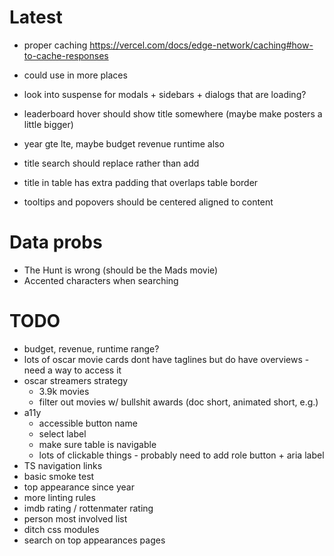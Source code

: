 # Latest

- proper caching https://vercel.com/docs/edge-network/caching#how-to-cache-responses
- could use in more places
- look into suspense for modals + sidebars + dialogs that are loading?

- leaderboard hover should show title somewhere (maybe make posters a little bigger)
- year gte lte, maybe budget revenue runtime also
- title search should replace rather than add
- title in table has extra padding that overlaps table border
- tooltips and popovers should be centered aligned to content

# Data probs

- The Hunt is wrong (should be the Mads movie)
- Accented characters when searching

# TODO

- budget, revenue, runtime range?
- lots of oscar movie cards dont have taglines but do have overviews - need a way to access it
- oscar streamers strategy
  - 3.9k movies
  - filter out movies w/ bullshit awards (doc short, animated short, e.g.)
- a11y
  - accessible button name
  - select label
  - make sure table is navigable
  - lots of clickable things - probably need to add role button + aria label
- TS navigation links
- basic smoke test
- top appearance since year
- more linting rules
- imdb rating / rottenmater rating
- person most involved list
- ditch css modules
- search on top appearances pages
